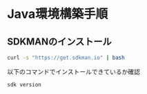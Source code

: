 # Java環境構築手順
## SDKMANのインストール

```bash
curl -s "https://get.sdkman.io" | bash
```
以下のコマンドでインストールできているか確認
```bash
sdk version
```

